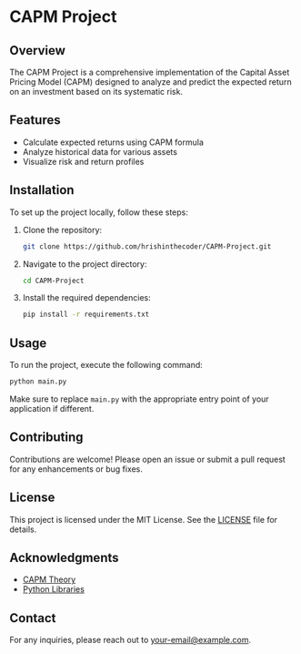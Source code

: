 
# CAPM Project

## Overview
The CAPM Project is a comprehensive implementation of the Capital Asset Pricing Model (CAPM) designed to analyze and predict the expected return on an investment based on its systematic risk.

## Features
- Calculate expected returns using CAPM formula
- Analyze historical data for various assets
- Visualize risk and return profiles

## Installation
To set up the project locally, follow these steps:

1. Clone the repository:
   ```bash
   git clone https://github.com/hrishinthecoder/CAPM-Project.git
   ```
2. Navigate to the project directory:
   ```bash
   cd CAPM-Project
   ```
3. Install the required dependencies:
   ```bash
   pip install -r requirements.txt
   ```

## Usage
To run the project, execute the following command:
```bash
python main.py
```
Make sure to replace `main.py` with the appropriate entry point of your application if different.

## Contributing
Contributions are welcome! Please open an issue or submit a pull request for any enhancements or bug fixes.

## License
This project is licensed under the MIT License. See the [LICENSE](LICENSE) file for details.

## Acknowledgments
- [CAPM Theory](https://en.wikipedia.org/wiki/Capital_asset_pricing_model)
- [Python Libraries](https://www.python.org/)

## Contact
For any inquiries, please reach out to [your-email@example.com](mailto:i.am.hrishin@gmail.com).
